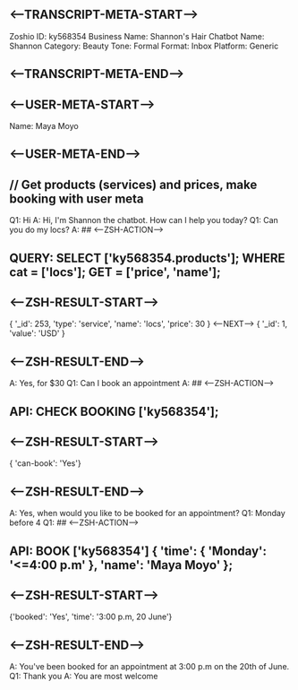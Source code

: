 ## <--TRANSCRIPT-META-START--> ##
Zoshio ID: ky568354
Business Name: Shannon's Hair
Chatbot Name: Shannon
Category: Beauty
Tone: Formal
Format: Inbox
Platform: Generic
## <--TRANSCRIPT-META-END--> ##

## <--USER-META-START--> ##
Name: Maya Moyo
## <--USER-META-END--> ##

## // Get products (services) and prices, make booking with user meta 

Q1: Hi
A: Hi, I'm Shannon the chatbot. How can I help you today?
Q1: Can you do my locs?
A: ## <--ZSH-ACTION--> 
## QUERY: SELECT ['ky568354.products']; WHERE cat = ['locs']; GET = ['price', 'name']; <END>
## <--ZSH-RESULT-START--> ##
{ '_id': 253, 'type': 'service', 'name': 'locs', 'price': 30 }
<--NEXT-->
{ '_id': 1, 'value': 'USD'  }
## <--ZSH-RESULT-END--> ## 
A: Yes, for $30
Q1: Can I book an appointment
A: ## <--ZSH-ACTION--> 
## API: CHECK BOOKING ['ky568354'];
## <--ZSH-RESULT-START--> ## 
{ 'can-book': 'Yes'}
## <--ZSH-RESULT-END--> ##
A: Yes, when would you like to be booked for an appointment?
Q1: Monday before 4
Q1: ## <--ZSH-ACTION--> 
## API: BOOK ['ky568354'] { 'time': { 'Monday': '<=4:00 p.m' }, 'name': 'Maya Moyo' };
## <--ZSH-RESULT-START--> ## 
{'booked': 'Yes', 'time': '3:00 p.m, 20 June'}
## <--ZSH-RESULT-END--> ##
A: You've been booked for an appointment at 3:00 p.m on the 20th of June.
Q1: Thank you
A: You are most welcome
